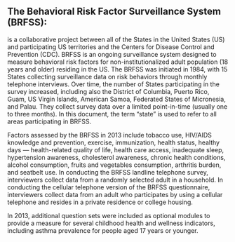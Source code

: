 ## The Behavioral Risk Factor Surveillance System (BRFSS):
is a collaborative project between all of the States in the United States (US) and participating US territories and the Centers for Disease Control and Prevention (CDC). 
BRFSS is an ongoing surveillance system designed to measure behavioral risk factors for non-institutionalized adult population (18 years and older) residing in the US. The BRFSS was initiated in 1984, 
with 15 States collecting surveillance data on risk behaviors through monthly telephone interviews. 
Over time, the number of States participating in the survey increased, including also the District of Columbia, Puerto Rico, Guam, US Virgin Islands, American Samoa, 
Federated States of Micronesia, and Palau. They collect survey data over a limited point-in-time (usually one to three months). In this document, the term “state” is used to refer to all areas participating in BRFSS.

Factors assessed by the BRFSS in 2013 include tobacco use, HIV/AIDS knowledge and prevention, exercise, immunization, health status, healthy days — health-related quality of life, health care access, inadequate sleep, 
hypertension awareness, cholesterol awareness, chronic health conditions, alcohol consumption, fruits and vegetables consumption, arthritis burden, and seatbelt use. In conducting the BRFSS landline telephone survey, 
interviewers collect data from a randomly selected adult in a household. In conducting the cellular telephone version of the BRFSS questionnaire, 
interviewers collect data from an adult who participates by using a cellular telephone and resides in a private residence or college housing.

In 2013, additional question sets were included as optional modules to provide a measure for several childhood health and wellness indicators, including asthma prevalence for people aged 17 years or younger.
